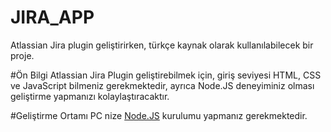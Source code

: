 # JIRA_APP
Atlassian Jira plugin geliştirirken, türkçe kaynak olarak kullanılabilecek bir proje.

#Ön Bilgi
Atlassian Jira Plugin geliştirebilmek için, giriş seviyesi HTML, CSS ve JavaScript bilmeniz gerekmektedir, ayrıca Node.JS deneyiminiz olması geliştirme yapmanızı kolaylaştıracaktır.

#Geliştirme Ortamı
PC nize [Node.JS](https://nodejs.org/) kurulumu yapmanız gerekmektedir.
